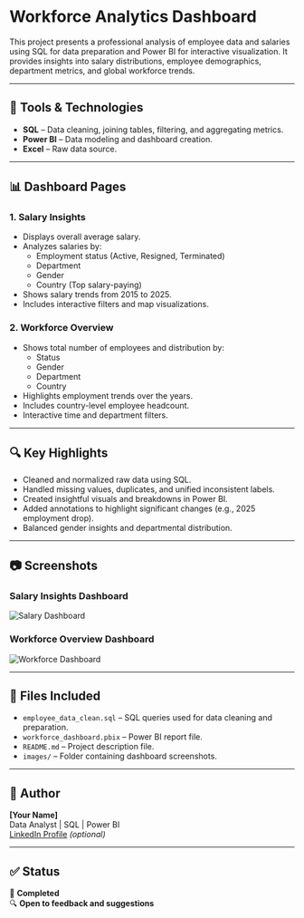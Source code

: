 # Workforce Analytics Dashboard

This project presents a professional analysis of employee data and salaries using SQL for data preparation and Power BI for interactive visualization. It provides insights into salary distributions, employee demographics, department metrics, and global workforce trends.

---

## 🔧 Tools & Technologies

- **SQL** – Data cleaning, joining tables, filtering, and aggregating metrics.
- **Power BI** – Data modeling and dashboard creation.
- **Excel** – Raw data source.

---

## 📊 Dashboard Pages

### 1. **Salary Insights**
- Displays overall average salary.
- Analyzes salaries by:
  - Employment status (Active, Resigned, Terminated)
  - Department
  - Gender
  - Country (Top salary-paying)
- Shows salary trends from 2015 to 2025.
- Includes interactive filters and map visualizations.

### 2. **Workforce Overview**
- Shows total number of employees and distribution by:
  - Status
  - Gender
  - Department
  - Country
- Highlights employment trends over the years.
- Includes country-level employee headcount.
- Interactive time and department filters.

---

## 🔍 Key Highlights

- Cleaned and normalized raw data using SQL.
- Handled missing values, duplicates, and unified inconsistent labels.
- Created insightful visuals and breakdowns in Power BI.
- Added annotations to highlight significant changes (e.g., 2025 employment drop).
- Balanced gender insights and departmental distribution.

---

## 📷 Screenshots

### Salary Insights Dashboard
![Salary Dashboard](images/salary_dashboard.png)

### Workforce Overview Dashboard
![Workforce Dashboard](images/workforce_dashboard.png)

---

## 📁 Files Included

- `employee_data_clean.sql` – SQL queries used for data cleaning and preparation.
- `workforce_dashboard.pbix` – Power BI report file.
- `README.md` – Project description file.
- `images/` – Folder containing dashboard screenshots.

---

## 📌 Author

**[Your Name]**  
Data Analyst | SQL | Power BI  
[LinkedIn Profile](https://www.linkedin.com/) *(optional)*

---

## ✅ Status

📅 **Completed**  
🔍 **Open to feedback and suggestions**

